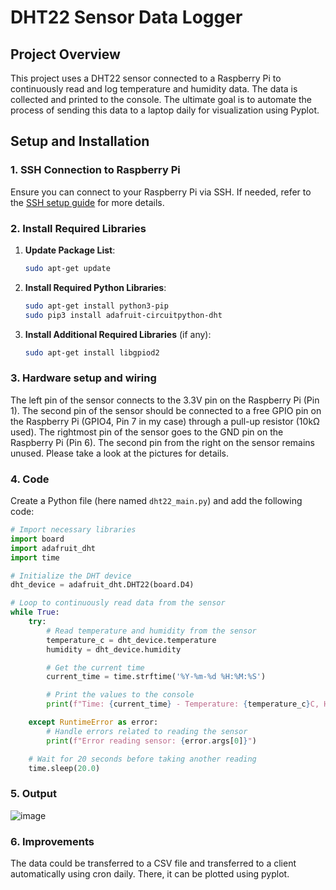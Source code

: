 # DHT22 Sensor Data Logger

## Project Overview

This project uses a DHT22 sensor connected to a Raspberry Pi to continuously read and log temperature and humidity data. The data is collected and printed to the console. The ultimate goal is to automate the process of sending this data to a laptop daily for visualization using Pyplot.

## Setup and Installation

### 1. SSH Connection to Raspberry Pi

Ensure you can connect to your Raspberry Pi via SSH. If needed, refer to the [SSH setup guide](https://www.raspberrypi.org/documentation/remote-access/ssh/) for more details.

### 2. Install Required Libraries

1. **Update Package List**:

    ```bash
    sudo apt-get update
    ```

2. **Install Required Python Libraries**:

    ```bash
    sudo apt-get install python3-pip
    sudo pip3 install adafruit-circuitpython-dht
    ```

3. **Install Additional Required Libraries** (if any):

    ```bash
    sudo apt-get install libgpiod2
    ```
### 3. Hardware setup and wiring
The left pin of the sensor connects to the 3.3V pin on the Raspberry Pi (Pin 1). The second pin of the sensor should be connected to a free GPIO pin on the Raspberry Pi (GPIO4, Pin 7 in my case) through a pull-up resistor (10kΩ used). The rightmost pin of the sensor goes to the GND pin on the Raspberry Pi (Pin 6). The second pin from the right on the sensor remains unused.
Please take a look at the pictures for details. 

### 4. Code

Create a Python file (here named `dht22_main.py`) and add the following code:

```python
# Import necessary libraries
import board
import adafruit_dht
import time

# Initialize the DHT device
dht_device = adafruit_dht.DHT22(board.D4)

# Loop to continuously read data from the sensor
while True:
    try:
        # Read temperature and humidity from the sensor
        temperature_c = dht_device.temperature
        humidity = dht_device.humidity

        # Get the current time
        current_time = time.strftime('%Y-%m-%d %H:%M:%S')

        # Print the values to the console
        print(f"Time: {current_time} - Temperature: {temperature_c}C, Humidity: {humidity}%")

    except RuntimeError as error:
        # Handle errors related to reading the sensor
        print(f"Error reading sensor: {error.args[0]}")

    # Wait for 20 seconds before taking another reading
    time.sleep(20.0)
```

### 5. Output

![image](https://github.com/user-attachments/assets/3aee4118-032d-4f84-a1de-594d114e6ccc)

### 6. Improvements

The data could be transferred to a CSV file and transferred to a client automatically using cron daily. There, it can be plotted using pyplot.

